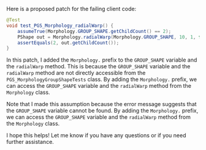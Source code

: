 Here is a proposed patch for the failing client code:
```java
@Test
void test_PGS_Morphology_radialWarp() {
    assumeTrue(Morphology.GROUP_SHAPE.getChildCount() == 2);
    PShape out = Morphology.radialWarp(Morphology.GROUP_SHAPE, 10, 1, false);
    assertEquals(2, out.getChildCount());
}
```
In this patch, I added the `Morphology.` prefix to the `GROUP_SHAPE` variable and the `radialWarp` method. This is because the `GROUP_SHAPE` variable and the `radialWarp` method are not directly accessible from the `PGS_MorphologyGroupShapeTests` class. By adding the `Morphology.` prefix, we can access the `GROUP_SHAPE` variable and the `radialWarp` method from the `Morphology` class.

Note that I made this assumption because the error message suggests that the `GROUP_SHAPE` variable cannot be found. By adding the `Morphology.` prefix, we can access the `GROUP_SHAPE` variable and the `radialWarp` method from the `Morphology` class.

I hope this helps! Let me know if you have any questions or if you need further assistance.
